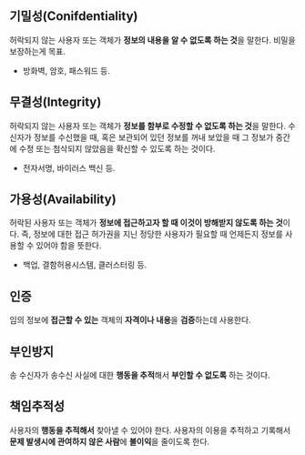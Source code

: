 ## 기밀성(Conifdentiality)

허락되지 않는 사용자 또는 객체가 **정보의 내용을 알 수 없도록 하는 것**을 말한다. 비밀을 보장하는게 목표.

- 방화벽, 암호, 패스워드 등.

## 무결성(Integrity)

허락되지 않는 사용자 또는 객체가 **정보를 함부로 수정할 수 없도록 하는 것**을 말한다. 수신자가 정보를 수신했을 때, 혹은 보관되어 있던 정보를 꺼내 보았을 때 그 정보가 중간에 수정 또는 첨삭되지 않았음을 확신할 수 있도록 하는 것이다.

- 전자서명, 바이러스 백신 등.

## 가용성(Availability)

허락된 사용자 또는 객체가 **정보에 접근하고자 할 때 이것이 방해받지 않도록 하는 것**이다. 즉, 정보에 대한 접근 허가권을 지닌 정당한 사용자가 필요할 때 언제든지 정보를 사용할 수 있어야 함을 뜻한다.

- 백업, 결함허용시스템, 클러스터링 등.

## 인증

임의 정보에 **접근할 수 있는** 객체의 **자격이나 내용**을 **검증**하는데 사용한다.

## 부인방지

송 수신자가 송수신 사실에 대한 **행동을 추적**해서 **부인할 수 없도록** 하는 것이다.

## 책임추적성

사용자의 **행동을 추적해서** 찾아낼 수 있어야 한다. 사용자의 이용을 추적하고 기록해서 **문제 발생시에 관여하지 않은 사람**에 **불이익**을 줄이도록 한다.
